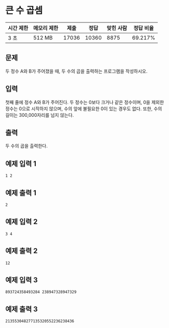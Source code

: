 [](https://www.acmicpc.net/problem/13277)

# 큰 수 곱셈

| 시간 제한 | 메모리 제한 | 제출 | 정답 | 맞힌 사람 | 정답 비율 |
| --- | --- | --- | --- | --- | --- |
| 3 초 | 512 MB | 17036 | 10360 | 8875 | 69.217% |

## 문제

두 정수 A와 B가 주어졌을 때, 두 수의 곱을 출력하는 프로그램을 작성하시오.

## 입력

첫째 줄에 정수 A와 B가 주어진다. 두 정수는 0보다 크거나 같은 정수이며, 0을 제외한 정수는 0으로 시작하지 않으며, 수의 앞에 불필요한 0이 있는 경우도 없다. 또한, 수의 길이는 300,000자리를 넘지 않는다.

## 출력

두 수의 곱을 출력한다.

## 예제 입력 1

```
1 2

```

## 예제 출력 1

```
2

```

## 예제 입력 2

```
3 4

```

## 예제 출력 2

```
12

```

## 예제 입력 3

```
893724358493284 238947328947329

```

## 예제 출력 3

```
213553048277135320552236238436
```
